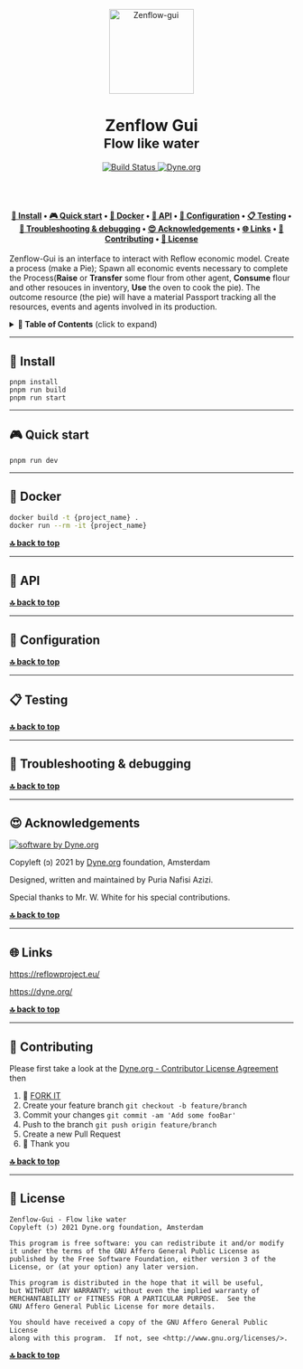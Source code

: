 <p align="center">
  <a href="https://www.dyne.org">
    <img alt="Zenflow-gui" src="https://via.placeholder.com/150.png?text=LOGO" width="150" />
  </a>
</p>

<h1 align="center">
  Zenflow Gui</br>
  <sub>Flow like water</sub>
</h1>

<p align="center">
  <a href="https://travis-ci.com/DECODEproject/Zenflow-gui">
    <img src="https://travis-ci.com/DECODEproject/Zenflow-gui.svg?branch=master" alt="Build Status">
  </a>
  <a href="https://dyne.org">
    <img src="https://img.shields.io/badge/%3C%2F%3E%20with%20%E2%9D%A4%20by-Dyne.org-blue.svg" alt="Dyne.org">
  </a>
</p>

<br><br>

<h4 align="center">
  <a href="#-install">💾 Install</a>
  <span> • </span>
  <a href="#-quick-start">🎮 Quick start</a>
  <span> • </span>
  <a href="#-docker">🐋 Docker</a>
  <span> • </span>
  <a href="#-api">🐝 API</a>
  <span> • </span>
  <a href="#-configuration">🔧 Configuration</a>
  <span> • </span>
  <a href="#-testing">📋 Testing</a>
  <span> • </span>
  <a href="#-troubleshooting--debugging">🐛 Troubleshooting & debugging</a>
  <span> • </span>
  <a href="#-acknowledgements">😍 Acknowledgements</a>
  <span> • </span>
  <a href="#-links">🌐 Links</a>
  <span> • </span>
  <a href="#-contributing">👤 Contributing</a>
  <span> • </span>
  <a href="#-license">💼 License</a>
</h4>


Zenflow-Gui is an interface to interact with Reflow economic model. Create a process (make a Pie); Spawn all economic 
events necessary to complete the Process(**Raise** or **Transfer** some flour from other agent, **Consume** flour and other 
resouces in inventory, **Use** the oven to cook the pie). The outcome resource (the pie) will have a material Passport tracking 
all the resources, events and agents involved in its production.


<details id="toc">
 <summary><strong>🚩 Table of Contents</strong> (click to expand)</summary>

* [Install](#-install)
* [Quick start](#-quick-start)
* [Docker](#-docker)
* [API](#-api)
* [Configuration](#-configuration)
* [Testing](#-testing)
* [Troubleshooting & debugging](#-troubleshooting--debugging)
* [Acknowledgements](#-acknowledgements)
* [Links](#-links)
* [Contributing](#-contributing)
* [License](#-license)
</details>

***
## 💾 Install
```
pnpm install
pnpm run build
pnpm run start
```


***
## 🎮 Quick start

```pnpm run dev```


***
## 🐋 Docker

```bash
docker build -t {project_name} .
docker run --rm -it {project_name}
```

**[🔝 back to top](#toc)**

***
## 🐝 API

**[🔝 back to top](#toc)**

***
## 🔧 Configuration

**[🔝 back to top](#toc)**

***

## 📋 Testing

**[🔝 back to top](#toc)**

***
## 🐛 Troubleshooting & debugging

**[🔝 back to top](#toc)**

***
## 😍 Acknowledgements

[![software by Dyne.org](https://files.dyne.org/software_by_dyne.png)](http://www.dyne.org)

Copyleft (ɔ) 2021 by [Dyne.org](https://www.dyne.org) foundation, Amsterdam

Designed, written and maintained by Puria Nafisi Azizi.

Special thanks to Mr. W. White for his special contributions.

**[🔝 back to top](#toc)**

***
## 🌐 Links

https://reflowproject.eu/

https://dyne.org/

**[🔝 back to top](#toc)**

***
## 👤 Contributing

Please first take a look at the [Dyne.org - Contributor License Agreement](CONTRIBUTING.md) then

1.  🔀 [FORK IT](../../fork)
2.  Create your feature branch `git checkout -b feature/branch`
3.  Commit your changes `git commit -am 'Add some fooBar'`
4.  Push to the branch `git push origin feature/branch`
5.  Create a new Pull Request
6.  🙏 Thank you


**[🔝 back to top](#toc)**

***
## 💼 License
    Zenflow-Gui - Flow like water
    Copyleft (ɔ) 2021 Dyne.org foundation, Amsterdam

    This program is free software: you can redistribute it and/or modify
    it under the terms of the GNU Affero General Public License as
    published by the Free Software Foundation, either version 3 of the
    License, or (at your option) any later version.

    This program is distributed in the hope that it will be useful,
    but WITHOUT ANY WARRANTY; without even the implied warranty of
    MERCHANTABILITY or FITNESS FOR A PARTICULAR PURPOSE.  See the
    GNU Affero General Public License for more details.

    You should have received a copy of the GNU Affero General Public License
    along with this program.  If not, see <http://www.gnu.org/licenses/>.

**[🔝 back to top](#toc)**
